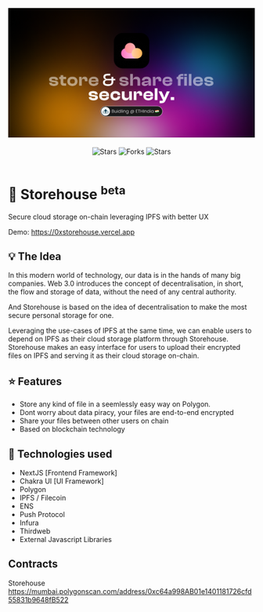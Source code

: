 <div align="center">
  <img src="./public/banner.png" width="700"/>
  <br/><br/>
  <img alt="Stars" src="https://img.shields.io/badge/build-passing-brightgreen?style=for-the-badge">
  <img alt="Forks" src="https://img.shields.io/github/forks/imsaptarshi/storehouse?style=for-the-badge">
  <img alt="Stars" src="https://img.shields.io/github/stars/imsaptarshi/storehouse?style=for-the-badge">
</div>
<br>

# 🚀 Storehouse <sup>beta</sup>

Secure cloud storage on-chain leveraging IPFS with better UX

Demo: https://0xstorehouse.vercel.app

## 💡 The Idea

In this modern world of technology, our data is in the hands of many big companies. Web 3.0 introduces the concept of decentralisation, in short, the flow and storage of data, without the need of any central authority.

And Storehouse is based on the idea of decentralisation to make the most secure personal storage for one.

Leveraging the use-cases of IPFS at the same time, we can enable users to depend on IPFS as their cloud storage platform through Storehouse. Storehouse makes an easy interface for users to upload their encrypted files on IPFS and serving it as their cloud storage on-chain.

## ⭐ Features

- Store any kind of file in a seemlessly easy way on Polygon.
- Dont worry about data piracy, your files are end-to-end encrypted
- Share your files between other users on chain
- Based on blockchain technology

## 🌠 Technologies used

- NextJS [Frontend Framework]
- Chakra UI [UI Framework]
- Polygon
- IPFS / Filecoin
- ENS
- Push Protocol
- Infura
- Thirdweb
- External Javascript Libraries

## Contracts

Storehouse https://mumbai.polygonscan.com/address/0xc64a998AB01e1401181726cfd55831b9648fB522
